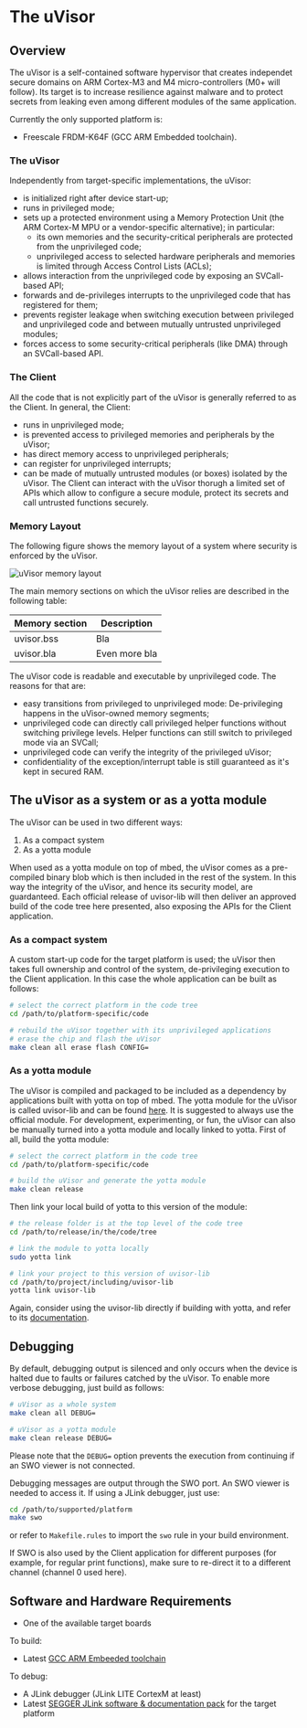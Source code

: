# The uVisor

## Overview
The uVisor is a self-contained software hypervisor that creates independet
secure domains on ARM Cortex-M3 and M4 micro-controllers (M0+ will follow). Its
target is to increase resilience against malware and to protect secrets from
leaking even among different modules of the same application.

Currently the only supported platform is:
- Freescale FRDM-K64F (GCC ARM Embedded toolchain).

### The uVisor
Independently from target-specific implementations, the uVisor:
* is initialized right after device start-up;
* runs in privileged mode;
* sets up a protected environment using a Memory Protection Unit (the ARM
  Cortex-M MPU or a vendor-specific alternative); in particular:
    * its own memories and the security-critical peripherals are protected from
      the unprivileged code;
    * unprivileged access to selected hardware peripherals and memories is
      limited through Access Control Lists (ACLs);
* allows interaction from the unprivileged code by exposing an SVCall-based
  API;
* forwards and de-privileges interrupts to the unprivileged code that has
  registered for them;
* prevents register leakage when switching execution between privileged and
  unprivileged code and between mutually untrusted unprivileged modules;
* forces access to some security-critical peripherals (like DMA) through an
  SVCall-based API.

### The Client
All the code that is not explicitly part of the uVisor is generally referred to
as the Client. In general, the Client:
* runs in unprivileged mode;
* is prevented access to privileged memories and peripherals by the uVisor;
* has direct memory access to unprivileged peripherals;
* can register for unprivileged interrupts;
* can be made of mutually untrusted modules (or boxes) isolated by the uVisor.
The Client can interact with the uVisor thorugh a limited set of APIs which
allow to configure a secure module, protect its secrets and call untrusted
functions securely.

### Memory Layout
The following figure shows the memory layout of a system where security is
enforced by the uVisor.

![uVisor memory
layout](https://github.com/ARMmbed/uvisor/raw/images/k64f/docs/memory_layout.png
"uVisor memory layout")

The main memory sections on which the uVisor relies are described in the
following table:

| Memory section | Description                                                |
|----------------|------------------------------------------------------------|
| uvisor.bss     | Bla                                                        |
| uvisor.bla     | Even more bla                                              |

The uVisor code is readable and executable by unprivileged code. The reasons
for that are:
* easy transitions from privileged to unprivileged mode: De-privileging happens
  in the uVisor-owned memory segments;
* unprivileged code can directly call privileged helper functions without
  switching privilege levels. Helper functions can still switch to privileged
  mode via an SVCall;
* unprivileged code can verify the integrity of the privileged uVisor;
* confidentiality of the exception/interrupt table is still guaranteed as it's
  kept in secured RAM.

## The uVisor as a system or as a yotta module

The uVisor can be used in two different ways:

1. As a compact system
2. As a yotta module

When used as a yotta module on top of mbed, the uVisor comes as a
pre-compiled binary blob which is then included in the rest of the system. In
this way the integrity of the uVisor, and hence its security model, are
guardanteed. Each official release of uvisor-lib will then deliver an approved
build of the code tree here presented, also exposing the APIs for the Client
application.

### As a compact system

   A custom start-up code for the target platform is used;
   the uVisor then takes full ownership and control of the system,
   de-privileging execution to the Client application. In this case the whole
   application can be built as follows:
   ```bash
   # select the correct platform in the code tree
   cd /path/to/platform-specific/code

   # rebuild the uVisor together with its unprivileged applications
   # erase the chip and flash the uVisor
   make clean all erase flash CONFIG=
   ```

### As a yotta module

   The uVisor is compiled and packaged to be included as a
   dependency by applications built with yotta on top of mbed. The yotta module
   for the uVisor is called uvisor-lib and can be found
   [here](https://github.com/ARMmbed/uvisor-lib). It is suggested to always use
   the official module. For development, experimenting, or fun, the uVisor can
   also be manually turned into a yotta module and locally linked to yotta.
   First of all, build the yotta module:
   ```bash
   # select the correct platform in the code tree
   cd /path/to/platform-specific/code

   # build the uVisor and generate the yotta module
   make clean release
   ```
   Then link your local build of yotta to this version of the module:
   ```bash
   # the release folder is at the top level of the code tree
   cd /path/to/release/in/the/code/tree

   # link the module to yotta locally
   sudo yotta link

   # link your project to this version of uvisor-lib
   cd /path/to/project/including/uvisor-lib
   yotta link uvisor-lib
   ```
   Again, consider using the uvisor-lib directly if building with yotta, and
   refer to its [documentation](https://github.com/ARMmbed/uvisor-lib).

## Debugging

By default, debugging output is silenced and only occurs when the device is
halted due to faults or failures catched by the uVisor. To enable more verbose
debugging, just build as follows:
```bash
# uVisor as a whole system
make clean all DEBUG=

# uVisor as a yotta module
make clean release DEBUG=
```
Please note that the `DEBUG=` option prevents the execution from continuing
if an SWO viewer is not connected.

Debugging messages are output through the SWO port. An SWO viewer is needed to
access it. If using a JLink debugger, just use:
```bash
cd /path/to/supported/platform
make swo
```
or refer to `Makefile.rules` to import the `swo` rule in your build
environment.

If SWO is also used by the Client application for different purposes (for
example, for regular print functions), make sure to re-direct it to a different
channel (channel 0 used here).

## Software and Hardware Requirements

* One of the available target boards

To build:
* Latest [GCC ARM Embeeded toolchain](https://launchpad.net/gcc-arm-embedded)

To debug:
* A JLink debugger (JLink LITE CortexM at least)
* Latest [SEGGER JLink software & documentation pack](https://www.segger.com/jlink-software.html) for the target platform

